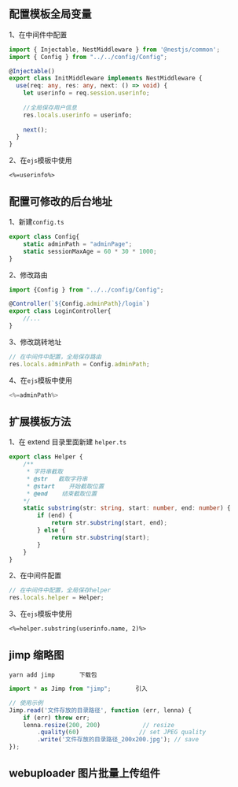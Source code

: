 ## 配置模板全局变量

1、在中间件中配置

```ts
import { Injectable, NestMiddleware } from '@nestjs/common';
import { Config } from "../../config/Config";

@Injectable()
export class InitMiddleware implements NestMiddleware {
  use(req: any, res: any, next: () => void) {
    let userinfo = req.session.userinfo;
      
    //全局保存用户信息
    res.locals.userinfo = userinfo;
    
    next();
  }
}
```

2、在`ejs`模板中使用

```ejs
<%=userinfo%>
```



## 配置可修改的后台地址

1、新建`config.ts`

```ts
export class Config{
    static adminPath = "adminPage";
    static sessionMaxAge = 60 * 30 * 1000;
}
```

2、修改路由

```ts
import {Config } from "../../config/Config";

@Controller(`${Config.adminPath}/login`)
export class LoginController{
    //...
}
```

3、修改跳转地址

```ts
// 在中间件中配置，全局保存路由
res.locals.adminPath = Config.adminPath;
```

4、在`ejs`模板中使用

```ts
<%=adminPath%>
```



## 扩展模板方法

1、在 extend 目录里面新建 `helper.ts`

```ts
export class Helper {
    /**
     * 字符串截取
     * @str   截取字符串
     * @start    开始截取位置
     * @end    结束截取位置
    */
    static substring(str: string, start: number, end: number) {
        if (end) {
            return str.substring(start, end);
        } else {
            return str.substring(start);
        }
    }
}
```

2、在中间件配置

```ts
// 在中间件中配置，全局保存helper
res.locals.helper = Helper;
```

3、在`ejs`模板中使用

```ejs
<%=helper.substring(userinfo.name, 2)%>
```



## jimp 缩略图

```
yarn add jimp		下载包
```

```ts
import * as Jimp from "jimp";		引入

// 使用示例
Jimp.read('文件存放的目录路径', function (err, lenna) {
    if (err) throw err;
    lenna.resize(200, 200)            // resize
        .quality(60)                 // set JPEG quality
        .write('文件存放的目录路径_200x200.jpg'); // save
});
```



## webuploader 图片批量上传组件

```

```

